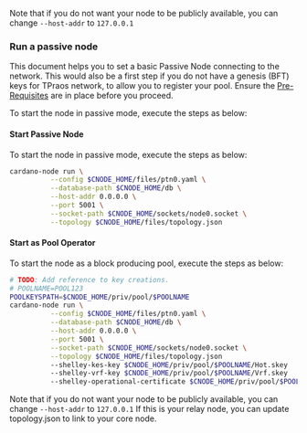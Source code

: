 Note that if you do not want your node to be publicly available, you can change `--host-addr` to `127.0.0.1`
### Run a passive node

This document helps you to set a basic Passive Node connecting to the network. This would also be a first step if you do not have a genesis (BFT) keys for TPraos network, to allow you to register your pool.
Ensure the [Pre-Requisites](Common.md#dependencies-and-folder-structure-setup) are in place before you proceed.

To start the node in passive mode, execute the steps as below:

#### Start Passive Node

To start the node in passive mode, execute the steps as below:

``` bash
cardano-node run \
          --config $CNODE_HOME/files/ptn0.yaml \
          --database-path $CNODE_HOME/db \
          --host-addr 0.0.0.0 \
          --port 5001 \
          --socket-path $CNODE_HOME/sockets/node0.socket \
          --topology $CNODE_HOME/files/topology.json
```

#### Start as Pool Operator

To start the node as a block producing pool, execute the steps as below:
``` bash
# TODO: Add reference to key creations.
# POOLNAME=POOL123
POOLKEYSPATH=$CNODE_HOME/priv/pool/$POOLNAME
cardano-node run \
          --config $CNODE_HOME/files/ptn0.yaml \
          --database-path $CNODE_HOME/db \
          --host-addr 0.0.0.0 \
          --port 5001 \
          --socket-path $CNODE_HOME/sockets/node0.socket \
          --topology $CNODE_HOME/files/topology.json
          --shelley-kes-key $CNODE_HOME/priv/pool/$POOLNAME/Hot.skey
          --shelley-vrf-key $CNODE_HOME/priv/pool/$POOLNAME/Vrf.skey
          --shelley-operational-certificate $CNODE_HOME/priv/pool/$POOLNAME/opcert
```

Note that if you do not want your node to be publicly available, you can change `--host-addr` to `127.0.0.1`
If this is your relay node, you can update topology.json to link to your core node.
